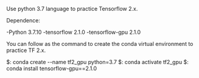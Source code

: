 Use python 3.7 language to practice Tensorflow 2.x.

Dependence:

-Python 3.7.10
-tensorflow 2.1.0
-tensorflow-gpu 2.1.0

You can follow as the command to create the conda virtual environment to practice TF 2.x.

$: conda create --name tf2_gpu python=3.7
$: conda activate tf2_gpu
$: conda install tensorflow-gpu==2.1.0
